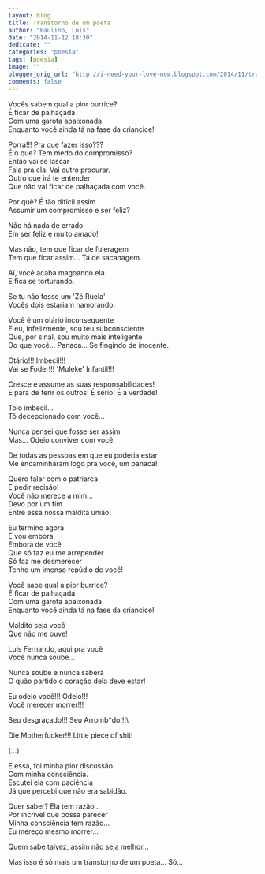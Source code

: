 ```yaml
---
layout: blog
title: Transtorno de um poeta
author: "Paulino, Luís"
date: "2014-11-12 18:30"
dedicate: ""
categories: "poesia"
tags: [poesia]
image: ""
blogger_orig_url: "http://i-need-your-love-now.blogspot.com/2014/11/transtorno-de-um-poeta.html"
comments: false
---
```


Vocês sabem qual a pior burrice?\
É ficar de palhaçada\
Com uma garota apaixonada\
Enquanto você ainda tá na fase da criancice!

Porra!!! Pra que fazer isso???\
É o que? Tem medo do compromisso?\
Então vai se lascar\
Fala pra ela: Vai outro procurar.\
Outro que irá te entender\
Que não vai ficar de palhaçada com você.

Por quê? É tão difícil assim\
Assumir um compromisso e ser feliz?

Não há nada de errado\
Em ser feliz e muito amado!

Mas não, tem que ficar de fuleragem\
Tem que ficar assim... Tá de sacanagem.

Aí, você acaba magoando ela\
E fica se torturando.

Se tu não fosse um 'Zé Ruela'\
Vocês dois estariam namorando.

Você é um otário inconsequente\
E eu, infelizmente, sou teu subconsciente\
Que, por sinal, sou muito mais inteligente\
Do que você... Panaca... Se fingindo de inocente.

Otário!!! Imbecil!!!\
Vai se Foder!!! 'Muleke' Infantil!!!

Cresce e assume as suas responsabilidades!\
E para de ferir os outros! É sério! É a verdade!

Tolo imbecil...\
Tô decepcionado com você...

Nunca pensei que fosse ser assim\
Mas... Odeio conviver com você.

De todas as pessoas em que eu poderia estar\
Me encaminharam logo pra você, um panaca!

Quero falar com o patriarca\
E pedir recisão!\
Você não merece a mim...\
Devo por um fim\
Entre essa nossa maldita união!

Eu termino agora\
E vou embora.\
Embora de você\
Que só faz eu me arrepender.\
Só faz me desmerecer\
Tenho um imenso repúdio de você!

Você sabe qual a pior burrice?\
É ficar de palhaçada\
Com uma garota apaixonada\
Enquanto você ainda tá na fase da criancice!

Maldito seja você\
Que não me ouve!

Luís Fernando, aqui pra você\
Você nunca soube...

Nunca soube e nunca saberá\
O quão partido o coração dela deve estar!

Eu odeio você!!! Odeio!!!\
Você merecer morrer!!!

Seu desgraçado!!! Seu Arromb\*do!!!\

Die Motherfucker!!! Little piece of shit!

(...)

E essa, foi minha pior discussão\
Com minha consciência.\
Escutei ela com paciência\
Já que percebi que não era sabidão.

Quer saber? Ela tem razão...\
Por incrível que possa parecer\
Minha consciência tem razão...\
Eu mereço mesmo morrer...

Quem sabe talvez, assim não seja melhor...

Mas isso é só mais um transtorno de um poeta... Só...
